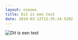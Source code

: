 ```yaml
---
layout: nieuws
title: Dit is een test
date: 2019-03-12T12:35:24.520Z
---
```

![Dit is een test](https://res.cloudinary.com/spinme/image/upload/c_scale,f_auto,q_auto,w_160/sample.jpg "Dit is een test")
